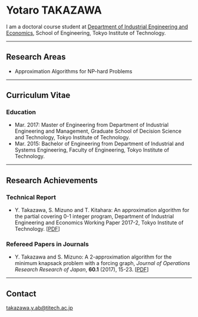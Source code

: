 # Yotaro TAKAZAWA
I am a doctoral course student at [Department of Industrial Engineering and Economics](http://educ.titech.ac.jp/iee/eng/), School of Engineering, Tokyo Institute of Technology.

---
## Research Areas
-   Approximation Algorithms for NP-hard Problems

---
## Curriculum Vitae
### Education
-   Mar. 2017: Master of Engineering from Department of Industrial Engineering and Management, Graduate School of Decision Science and Technology, Tokyo Institute of Technology.
-   Mar. 2015: Bachelor of Engineering from Department of Industrial and Systems Engineering, Faculty of Engineering, Tokyo Institute of Technology.

---
## Research Achievements
### Technical Report
-   Y. Takazawa, S. Mizuno and T. Kitahara: An approximation algorithm for the partial covering 0-1 integer program, Department of Industrial Engineering and Economics Working Paper 2017-2, Tokyo Institute of Technology. [[PDF](http://educ.titech.ac.jp/iee/news/file/news_14784.pdf)]

### Refereed Papers in Journals
-   Y. Takazawa and S. Mizuno: A 2-approximation algorithm for the minimum knapsack problem with a forcing graph, *Journal of Operations Research Research of Japan*, **60.1** (2017), 15-23. [[PDF](http://www.orsj.or.jp/~archive/pdf/e_mag/Vol.60_01_015.pdf)]

---
## Contact
[&#116;&#97;&#107;&#97;&#122;&#97;&#119;&#97;&#46;&#121;&#46;&#97;&#98;&#64;&#116;&#105;&#116;&#101;&#99;&#104;&#46;&#97;&#99;&#46;&#106;&#112;](<&#116;&#97;&#107;&#97;&#122;&#97;&#119;&#97;&#46;&#121;&#46;&#97;&#98;&#64;&#116;&#105;&#116;&#101;&#99;&#104;&#46;&#97;&#99;&#46;&#106;&#112;>)
